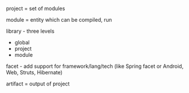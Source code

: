 
project = set of modules

module = entity which can be compiled, run

library - three levels
 - global
 - project
 - module

facet - add support for framework/lang/tech (like Spring facet or Android, Web, Struts, Hibernate)

artifact = output of project

